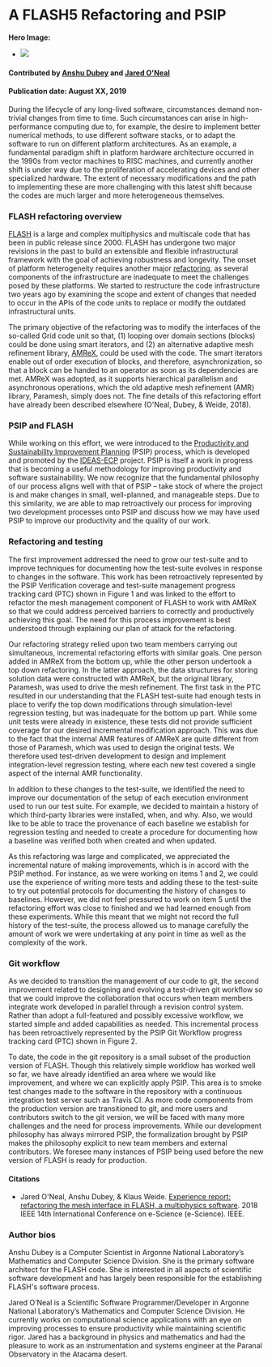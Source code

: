 # A FLASH5 Refactoring and PSIP

**Hero Image:**

 - <img src='https://github.com/betterscientificsoftware/images/raw/master/Blog_0819_Dataviz.png' />
 
#### Contributed by [Anshu Dubey](https://github.com/adubey64) and [Jared O'Neal](https://github.com/jared321)

#### Publication date: August XX, 2019

During the lifecycle of any long-lived software, circumstances demand
non-trivial changes from time to time. Such circumstances can arise in 
high-performance computing due to, for example, the desire to implement better
numerical methods, to use different software stacks, or to adapt the software to
run on different platform architectures.  As an example, a fundamental
paradigm shift in platform hardware architecture occurred in the 1990s from vector machines to RISC
machines, and currently another shift is under way due to the proliferation of
accelerating devices and other specialized hardware.  The extent
of necessary modifications and the path to implementing these are more
challenging with this latest shift because the codes are much larger and more
heterogeneous themselves.

### FLASH refactoring overview
[FLASH](http://flash.uchicago.edu) is a large and complex multiphysics and multiscale code that has been in
public release since 2000.  FLASH has undergone two major revisions in the past
to build an extensible and flexible infrastructural framework with the goal of
achieving robustness and longevity.  The onset of platform heterogeneity
requires another major [refactoring](https://bssw.io/items?topic=refactoring), as
several components of the infrastructure are inadequate to meet the challenges 
posed by these platforms.  We started to restructure the code infrastructure two
years ago by examining the scope and extent of changes that needed to occur in 
the APIs of the code units to replace or modify the outdated infrastructural
units.

The primary objective of the refactoring was to modify the interfaces of the
so-called Grid code unit so that, (1) looping over domain sections (blocks)
could be done using smart iterators, and (2) an alternative adaptive mesh
refinement library, [AMReX](https://amrex-codes.github.io/amrex), could be used with the code. The smart iterators
enable out of order execution of blocks, and therefore, asynchronization,
so that a block can be handed to an operator as soon as its dependencies are
met. AMReX was adopted, as it supports hierarchical parallelism and asynchronous
operations, which the old adaptive mesh refinement (AMR) library, Paramesh,
simply does not.  The fine details of this refactoring effort have already been
described elsewhere (O'Neal, Dubey, & Weide, 2018).

### PSIP and FLASH
While working on this effort, we were introduced to the [Productivity and Sustainability Improvement Planning](https://bssw.io/resources/planning-for-better-software-psip-tools) (PSIP) process, which is developed and promoted by the [IDEAS-ECP](https://ideas-productivity.org/) project.   PSIP is itself a work in progress that is becoming a useful methodology for improving productivity and software sustainability.  We now recognize that the fundamental philosophy of our process aligns well with that of PSIP – take stock of where the project is and make changes in small, well-planned, and manageable steps.  Due to this similarity, we are able to map retroactively our process for improving two development processes onto PSIP and discuss how we may have used PSIP to improve our productivity and the quality of our work.

### Refactoring and testing
The first improvement addressed the need to grow our test-suite and to improve techniques for documenting how the test-suite evolves in response to changes in the software.  This work has been retroactively represented by the PSIP Verification coverage and test-suite management progress tracking card (PTC) shown in Figure 1 and was linked to the effort to refactor the mesh management component of FLASH to work with AMReX so that we could address perceived barriers to correctly and productively achieving this goal.  The need for this process improvement is best understood through explaining our plan of attack for the refactoring.

Our refactoring strategy relied upon two team members carrying out simultaneous, incremental refactoring efforts with similar goals.  One person added in AMReX from the bottom up, while the other person undertook a top down refactoring.  In the latter approach, the data structures for storing solution data were constructed with AMReX, but the original library, Paramesh, was used to drive the mesh refinement.  The first task in the PTC resulted in our understanding that the FLASH test-suite had enough tests in place to verify the top down modifications through simulation-level regression testing, but was inadequate for the bottom up part.  While some unit tests were already in existence, these tests did not provide sufficient coverage for our desired incremental modification approach.  This was due to the fact that the internal AMR features of AMReX are quite different from those of Paramesh, which was used to design the original tests.
We therefore used test-driven development to design and implement integration-level regression testing, where each new test covered a single aspect of the internal AMR functionality.

In addition to these changes to the test-suite, we identified the need to improve our documentation of the setup of each execution environment used to run our test suite.  For example, we decided to maintain a history of which third-party libraries were installed, when, and why.  Also, we would like to be able to trace the provenance of each baseline we establish for regression testing and needed to create a procedure for documenting how a baseline was verified both when created and when updated.

As this refactoring was large and complicated, we appreciated the incremental nature of making improvements, which is in accord with the PSIP method.  For instance, as we were working on items 1 and 2, we could use the experience of writing more tests and adding these to the test-suite to try out potential protocols for documenting the history of changes to baselines.  However, we did not feel pressured to work on item 5 until the refactoring effort was close to finished and we had learned enough from these experiments.  While this meant that we might not record the full history of the test-suite, the process allowed us to manage carefully the amount of work we were undertaking at any point in time as well as the complexity of the work.

### Git workflow
As we decided to transition the management of our code to git, the second improvement related to designing and evolving a test-driven git workflow so that we could improve the collaboration that occurs when team members integrate work developed in parallel through a revision control system.  Rather than adopt a full-featured and possibly excessive workflow, we started simple and added capabilities as needed.  This incremental process has been retroactively represented by the PSIP Git Workflow progress tracking card (PTC) shown in Figure 2.

To date, the code in the git repository is a small subset of the production version of FLASH. Though this relatively simple workflow has worked well so far, we have already identified an area where we would like improvement, and where we can explicitly apply PSIP. This area is to smoke test changes made to the software in the repository with a continuous integration test server such as Travis CI. As more code components from the production version are transitioned to git, and more users and contributors switch to the git version, we will be faced with many more challenges and the need for process improvements. While our development philosophy has always mirrored PSIP, the formalization brought by PSIP makes the philosophy explicit to new team members and external contributors. We foresee many instances of PSIP being used before the new version of FLASH is ready for production.
 
#### Citations
* Jared O'Neal, Anshu Dubey, & Klaus Weide. [Experience report: refactoring the mesh interface in FLASH, a multiphysics software](https://doi.org/10.1109/eScience.2018.00141). 2018 IEEE 14th International Conference on e-Science (e-Science). IEEE.

### Author bios
Anshu Dubey is a Computer Scientist in Argonne National Laboratory’s Mathematics and Computer Science Division. She is the primary software architect for the FLASH code. She is interested in all aspects of scientific software development and has largely been responsible for the establishing FLASH's software process.

Jared O’Neal is a Scientific Software Programmer/Developer in Argonne National
Laboratory’s Mathematics and Computer Science Division.  He currently works on
computational science applications with an eye on improving processes to ensure
productivity while maintaining scientific rigor.  Jared has a background in
physics and mathematics and had the pleasure to work as an instrumentation
and systems engineer at the Paranal Observatory in the Atacama desert.

<!---
Publish: preview
Categories: development, reliability
Topics: refactoring, testing
Tags: bssw-blog-article
Level: 2
Prerequisites: default
Aggregate: none
--->

